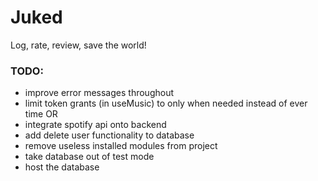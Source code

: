 # Juked

Log, rate, review, save the world!

### TODO:

- improve error messages throughout
- limit token grants (in useMusic) to only when needed instead of ever time
  OR
- integrate spotify api onto backend
- add delete user functionality to database
- remove useless installed modules from project
- take database out of test mode
- host the database
